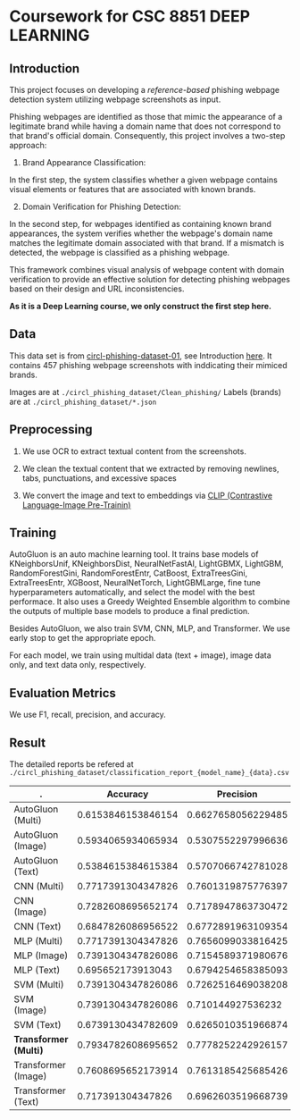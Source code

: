 # Coursework for CSC 8851 DEEP LEARNING

## Introduction
This project focuses on developing a *reference-based* phishing webpage detection system utilizing webpage screenshots as input.

Phishing webpages are identified as those that mimic the appearance of a legitimate brand while having a domain name that does not correspond to that brand's official domain. Consequently, this project involves a two-step approach:

1. Brand Appearance Classification:

In the first step, the system classifies whether a given webpage contains visual elements or features that are associated with known brands.

2. Domain Verification for Phishing Detection:

In the second step, for webpages identified as containing known brand appearances, the system verifies whether the webpage's domain name matches the legitimate domain associated with that brand.
If a mismatch is detected, the webpage is classified as a phishing webpage.

This framework combines visual analysis of webpage content with domain verification to provide an effective solution for detecting phishing webpages based on their design and URL inconsistencies. 

**As it is a Deep Learning course, we only construct the first step here.**

## Data

This data set is from [circl-phishing-dataset-01](https://www.circl.lu/opendata/datasets/circl-phishing-dataset-01/), see Introduction [here](https://www.circl.lu/opendata/circl-phishing-dataset-01/). It contains 457 phishing webpage screenshots with inddicating their mimiced brands.

Images are at ```./circl_phishing_dataset/Clean_phishing/```
Labels (brands) are at ```./circl_phishing_dataset/*.json ```

## Preprocessing
1. We use OCR to extract textual content from the screenshots.
2. We clean the textual content that we extracted by removing newlines, tabs, punctuations, and excessive spaces

3. We convert the image and text to embeddings via [CLIP (Contrastive Language-Image Pre-Trainin)](https://github.com/openai/CLIP)

## Training 
AutoGluon is an auto machine learning tool. It trains base models of KNeighborsUnif, KNeighborsDist, NeuralNetFastAI, LightGBMX, LightGBM, RandomForestGini, RandomForestEntr, CatBoost, ExtraTreesGini, ExtraTreesEntr, XGBoost, NeuralNetTorch, LightGBMLarge, fine tune hyperparameters automatically, and select the model with the best performace. It also uses a Greedy Weighted Ensemble algorithm to combine the outputs of multiple base models to produce a final prediction.

Besides AutoGluon, we also train SVM, CNN, MLP, and Transformer. We use early stop to get the appropriate epoch.

For each model, we train using multidal data (text + image), image data only, and text data only, respectively.

## Evaluation Metrics
We use F1, recall, precision, and accuracy.

## Result
The detailed reports be refered at ```./circl_phishing_dataset/classification_report_{model_name}_{data}.csv```

.|Accuracy|Precision|Recall|F1
-|-|-|-|-
AutoGluon (Multi)|0.6153846153846154|0.6627658056229485|0.6153846153846154|0.6202202559345417
AutoGluon (Image)|0.5934065934065934|0.5307552297996636|0.5934065934065934|0.5471171620141871
AutoGluon (Text)|0.5384615384615384|0.5707066742781028|0.5384615384615384|0.5314354432001491
CNN (Multi)|0.7717391304347826|0.7601319875776397|0.7717391304347826|0.7488412979461572
CNN (Image)|0.7282608695652174|0.7178947863730472|0.7282608695652174|0.684295318918081
CNN (Text)|0.6847826086956522|0.6772891963109354|0.6847826086956522|0.6549385772615682
MLP (Multi)|0.7717391304347826|0.7656099033816425|0.7717391304347826|0.7480891994478951
MLP (Image)|0.7391304347826086|0.7154589371980676|0.7391304347826086|0.7162460045040137
MLP (Text)|0.695652173913043|0.6794254658385093|0.6956521739130435|0.6752547395769902
SVM (Multi)|0.7391304347826086|0.7262516469038208|0.7391304347826086|0.7020174156619169
SVM (Image)|0.7391304347826086|0.710144927536232|0.7391304347826086|0.7032042061675928
SVM (Text)|0.6739130434782609|0.6265010351966874|0.6739130434782609|0.6312493665754535
<b>Transformer (Multi)|0.7934782608695652|0.7778252242926157|0.7934782608695652|0.7734424427519057</b>
Transformer (Image)|0.7608695652173914|0.7613185425685426|0.7608695652173914|0.747616061474757
Transformer (Text)|0.717391304347826|0.6962603519668739|0.717391304347826|0.6938017598343685




